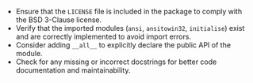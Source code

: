- Ensure that the `LICENSE` file is included in the package to comply with the BSD 3-Clause license.
- Verify that the imported modules (`ansi`, `ansitowin32`, `initialise`) exist and are correctly implemented to avoid import errors.
- Consider adding `__all__` to explicitly declare the public API of the module.
- Check for any missing or incorrect docstrings for better code documentation and maintainability.